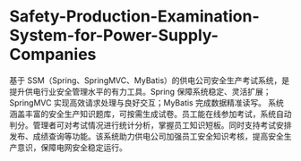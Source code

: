 # Safety-Production-Examination-System-for-Power-Supply-Companies
基于 SSM（Spring、SpringMVC、MyBatis）的供电公司安全生产考试系统，是提升供电行业安全管理水平的有力工具。Spring 保障系统稳定、灵活扩展；SpringMVC 实现高效请求处理与良好交互；MyBatis 完成数据精准读写。  系统涵盖丰富的安全生产知识题库，可按需生成试卷。员工能在线参加考试，系统自动判分。管理者可对考试情况进行统计分析，掌握员工知识短板。同时支持考试安排发布、成绩查询等功能。该系统助力供电公司加强员工安全知识考核，提高安全生产意识，保障电网安全稳定运行。 
